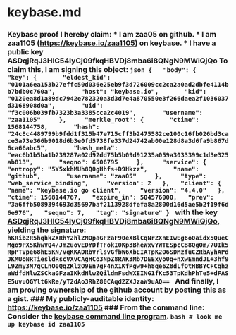 # keybase.md
### Keybase proof  I hereby claim:    * I am zaa05 on github.   * I am zaa1105 (https://keybase.io/zaa1105) on keybase.   * I have a public key ASDqjRqJ3HlC54IyCj09fkqHBVDj8mba6i8QNgN9MWiQjQo  To claim this, I am signing this object:  ```json {   "body": {     "key": {       "eldest_kid": "0101a6ea153b27effc50d036e25eb9f3d726009cc2ca2a0ad2dbfe4114bb7bdb0c760a",       "host": "keybase.io",       "kid": "0120ea8d1a89dc7942e782320a3d3d7e4a870550e3f266daea2f1036037d3168908d0a",       "uid": "f3c006b039fb7323b3a3385cca2c4019",       "username": "zaa1105"     },     "merkle_root": {       "ctime": 1568144758,       "hash": "24c8c4489799b9fdd1f315b47e715cff3b2475582ce100c16fb026bd3cace3a73e366b9018d6b3e0fd5738fe337d24742ab00e128d8a3d6fa9b867d6ca66abc5",       "hash_meta": "eac6b1b5ba1b239287a02d92dd75b5b09d91235a059a3033399c1d3e325ab813",       "seqno": 6506795     },     "service": {       "entropy": "5Y5xkhMUh8Q0gHhfs+D9Hkzz",       "name": "github",       "username": "zaa05"     },     "type": "web_service_binding",     "version": 2   },   "client": {     "name": "keybase.io go client",     "version": "4.4.0"   },   "ctime": 1568144767,   "expire_in": 504576000,   "prev": "3a6ffb5089394693d35697baf2113928dfefa8a2800d16d5ae5b2f19f6d6e976",   "seqno": 7,   "tag": "signature" } ```  with the key [ASDqjRqJ3HlC54IyCj09fkqHBVDj8mba6i8QNgN9MWiQjQo](https://keybase.io/zaa1105), yielding the signature:  ``` hKRib2R5hqhkZXRhY2hlZMOpaGFzaF90eXBlCqNrZXnEIwEg6o0aidx5QueCMgo9PX5KhwVQ4/Jm2uovEDYDfTFokI0Kp3BheWxvYWTESpcCB8QgOm/7UIk5RpPTVpe68hE5KN/vqKKADRbVrlsvGfbW6XbEIATpK2O6SDMzfuCZRbAyhAPdJKMUoNRTiesldRscVXvCAgHCo3NpZ8RAK3Mb7DEExyo0q+nXwEmndJL+3hf9L9Zmy3M7qCLnO0QqZKlzO9En7gF4nX1KfPgw9+h8qe6Z8dLfOtHBBYCFCqhzaWdfdHlwZSCkaGFzaIKkdHlwZQildmFsdWXEING1fKc53TpKdhPhTe5+dFASE5uvuOGYlt6kRe/yT2dAo3RhZ80CAqd2ZXJzaW9uAQ==  ```  And finally, I am proving ownership of the github account by posting this as a gist.  ### My publicly-auditable identity:  https://keybase.io/zaa1105  ### From the command line:  Consider the [keybase command line program](https://keybase.io/download).  ```bash # look me up keybase id zaa1105 ```
